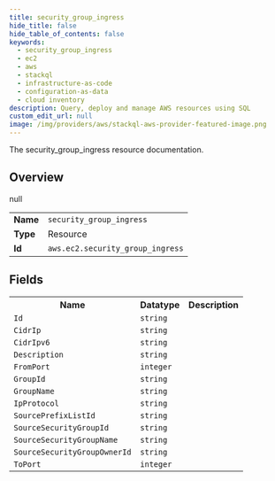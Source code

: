```yaml
---
title: security_group_ingress
hide_title: false
hide_table_of_contents: false
keywords:
  - security_group_ingress
  - ec2
  - aws
  - stackql
  - infrastructure-as-code
  - configuration-as-data
  - cloud inventory
description: Query, deploy and manage AWS resources using SQL
custom_edit_url: null
image: /img/providers/aws/stackql-aws-provider-featured-image.png
---
```

The security_group_ingress resource documentation.

## Overview
<table><tbody>
<tr><td><b>Name</b></td><td><code>security_group_ingress</code></td></tr>
<tr><td><b>Type</b></td><td>Resource</td></tr>
null
<tr><td><b>Id</b></td><td><code>aws.ec2.security_group_ingress</code></td></tr>
</tbody></table>

## Fields
<table><tbody>
<tr><th>Name</th><th>Datatype</th><th>Description</th></tr>
<tr><td><code>Id</code></td><td><code>string</code></td><td></td></tr><tr><td><code>CidrIp</code></td><td><code>string</code></td><td></td></tr><tr><td><code>CidrIpv6</code></td><td><code>string</code></td><td></td></tr><tr><td><code>Description</code></td><td><code>string</code></td><td></td></tr><tr><td><code>FromPort</code></td><td><code>integer</code></td><td></td></tr><tr><td><code>GroupId</code></td><td><code>string</code></td><td></td></tr><tr><td><code>GroupName</code></td><td><code>string</code></td><td></td></tr><tr><td><code>IpProtocol</code></td><td><code>string</code></td><td></td></tr><tr><td><code>SourcePrefixListId</code></td><td><code>string</code></td><td></td></tr><tr><td><code>SourceSecurityGroupId</code></td><td><code>string</code></td><td></td></tr><tr><td><code>SourceSecurityGroupName</code></td><td><code>string</code></td><td></td></tr><tr><td><code>SourceSecurityGroupOwnerId</code></td><td><code>string</code></td><td></td></tr><tr><td><code>ToPort</code></td><td><code>integer</code></td><td></td></tr>
</tbody></table>